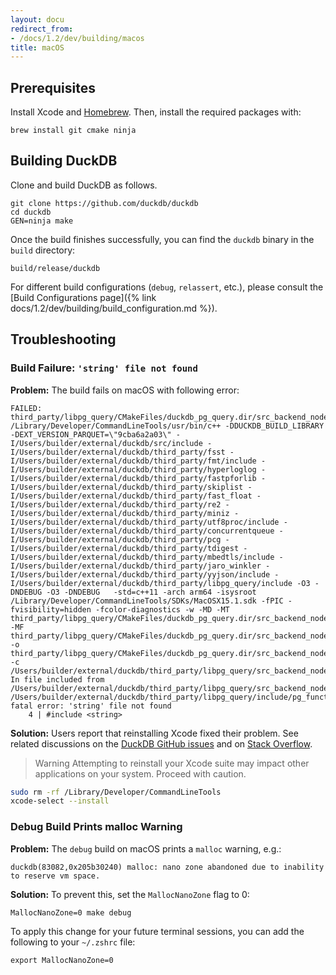 ```yaml
---
layout: docu
redirect_from:
- /docs/1.2/dev/building/macos
title: macOS
---
```


## Prerequisites

Install Xcode and [Homebrew](https://brew.sh/). Then, install the required packages with:

```batch
brew install git cmake ninja
```

## Building DuckDB

Clone and build DuckDB as follows.

```batch
git clone https://github.com/duckdb/duckdb
cd duckdb
GEN=ninja make
```

Once the build finishes successfully, you can find the `duckdb` binary in the `build` directory:

```batch
build/release/duckdb
```

For different build configurations (`debug`, `relassert`, etc.), please consult the [Build Configurations page]({% link docs/1.2/dev/building/build_configuration.md %}).

## Troubleshooting

### Build Failure: `'string' file not found`

**Problem:**
The build fails on macOS with following error:

```console
FAILED: third_party/libpg_query/CMakeFiles/duckdb_pg_query.dir/src_backend_nodes_list.cpp.o
/Library/Developer/CommandLineTools/usr/bin/c++ -DDUCKDB_BUILD_LIBRARY -DEXT_VERSION_PARQUET=\"9cba6a2a03\" -I/Users/builder/external/duckdb/src/include -I/Users/builder/external/duckdb/third_party/fsst -I/Users/builder/external/duckdb/third_party/fmt/include -I/Users/builder/external/duckdb/third_party/hyperloglog -I/Users/builder/external/duckdb/third_party/fastpforlib -I/Users/builder/external/duckdb/third_party/skiplist -I/Users/builder/external/duckdb/third_party/fast_float -I/Users/builder/external/duckdb/third_party/re2 -I/Users/builder/external/duckdb/third_party/miniz -I/Users/builder/external/duckdb/third_party/utf8proc/include -I/Users/builder/external/duckdb/third_party/concurrentqueue -I/Users/builder/external/duckdb/third_party/pcg -I/Users/builder/external/duckdb/third_party/tdigest -I/Users/builder/external/duckdb/third_party/mbedtls/include -I/Users/builder/external/duckdb/third_party/jaro_winkler -I/Users/builder/external/duckdb/third_party/yyjson/include -I/Users/builder/external/duckdb/third_party/libpg_query/include -O3 -DNDEBUG -O3 -DNDEBUG   -std=c++11 -arch arm64 -isysroot /Library/Developer/CommandLineTools/SDKs/MacOSX15.1.sdk -fPIC -fvisibility=hidden -fcolor-diagnostics -w -MD -MT third_party/libpg_query/CMakeFiles/duckdb_pg_query.dir/src_backend_nodes_list.cpp.o -MF third_party/libpg_query/CMakeFiles/duckdb_pg_query.dir/src_backend_nodes_list.cpp.o.d -o third_party/libpg_query/CMakeFiles/duckdb_pg_query.dir/src_backend_nodes_list.cpp.o -c /Users/builder/external/duckdb/third_party/libpg_query/src_backend_nodes_list.cpp
In file included from /Users/builder/external/duckdb/third_party/libpg_query/src_backend_nodes_list.cpp:35:
/Users/builder/external/duckdb/third_party/libpg_query/include/pg_functions.hpp:4:10: fatal error: 'string' file not found
    4 | #include <string>
```

**Solution:**
Users report that reinstalling Xcode fixed their problem.
See related discussions on the [DuckDB GitHub issues](https://github.com/duckdb/duckdb/issues/14665#issuecomment-2452679953) and on [Stack Overflow](https://stackoverflow.com/questions/78999694/cant-compile-c-hello-world-with-clang-on-mac-sequoia-15-0-and-vs-code).

> Warning Attempting to reinstall your Xcode suite may impact other applications on your system. Proceed with caution.

```bash
sudo rm -rf /Library/Developer/CommandLineTools
xcode-select --install
```

### Debug Build Prints malloc Warning

**Problem:**
The `debug` build on macOS prints a `malloc` warning, e.g.:

```text
duckdb(83082,0x205b30240) malloc: nano zone abandoned due to inability to reserve vm space.
```

**Solution:**
To prevent this, set the `MallocNanoZone` flag to 0:

```batch
MallocNanoZone=0 make debug
```

To apply this change for your future terminal sessions, you can add the following to your `~/.zshrc` file:

```batch
export MallocNanoZone=0
```
